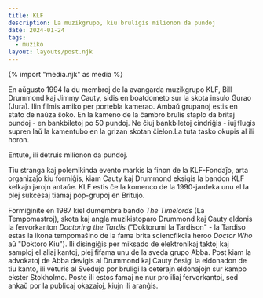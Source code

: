 ```yaml
---
title: KLF
description: La muzikgrupo, kiu bruligis milionon da pundoj
date: 2024-01-24
tags:
  - muziko
layout: layouts/post.njk
---
```

{% import "media.njk" as media %}

En aŭgusto 1994 la du membroj de la avangarda muzikgrupo KLF, Bill Drummond kaj Jimmy Cauty, sidis en boatdometo sur la skota insulo Ĝurao (Jura). Ilin filmis amiko per portebla kamerao. Ambaŭ grupanoj estis en stato de naŭza ŝoko. En la kameno de la ĉambro brulis staplo da britaj pundoj - en bankbiletoj po 50 pundoj. Ne ĉiuj bankbiletoj cindriĝis - iuj flugis supren laŭ la kamentubo en la grizan skotan ĉielon.La tuta tasko okupis al ili horon.

Entute, ili detruis milionon da pundoj.

Tiu stranga kaj polemikinda evento markis la finon de la KLF-Fondaĵo, arta organizaĵo kiu formiĝis, kiam Cauty kaj Drummond eksigis la bandon KLF kelkajn jarojn antaŭe. KLF estis ĉe la komenco de la 1990-jardeka unu el la plej sukcesaj tiamaj pop-grupoj en Britujo.

Formiĝinite en 1987 kiel dumembra bando _The Timelords_ (La Tempomastroj), skota kaj angla muzikistoparo Drummond kaj Cauty eldonis la fervorkanton _Doctoring the Tardis_ ("Doktorumi la Tardison" - la Tardiso estas la ikona tempomaŝino de la fama brita sciencfikcia heroo _Doctor Who_ aŭ "Doktoro Kiu"). Ili disingiĝis per miksado de elektronikaj taktoj kaj samploj el aliaj kantoj, plej fifama unu de la sveda grupo Abba. Post kiam la advokatoj de Abba devigis al Drummond kaj Cauty ĉesigi la eldonadon de tiu kanto, ili veturis al Svedujo por bruligi la ceterajn eldonaĵojn sur kampo ekster Stokholmo. Poste ili estos famaj ne nur pro iliaj fervorkantoj, sed ankaŭ por la publicaj okazaĵoj, kiujn ili aranĝis.



